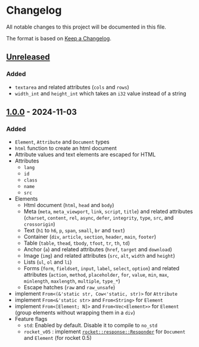 # Changelog

All notable changes to this project will be documented in this file.

The format is based on [Keep a Changelog](https://keepachangelog.com/en/1.0.0/).


## [Unreleased]

### Added 

* `textarea` and related attributes (`cols` and `rows`)
* `width_int` and `height_int` which takes an `i32` value instead of a string


## [1.0.0] - 2024-11-03

### Added 

* `Element`, `Attribute` and `Document` types
* `html` function to create an html document
* Attribute values and text elements are escaped for HTML
* Attributes
  * `lang`
  * `id`
  * `class`
  * `name`
  * `src`
* Elements
  * Html document (`html`, `head` and `body`)
  * Meta (`meta`, `meta_viewport`, `link`, `script`, `title`) and related attributes
    (`charset`, `content`, `rel`, `async`, `defer`, `integrity`, `type`, `src`, and `crossorigin`)
  * Text (`h1` to `h6`, `p`, `span`, `small`, `br` and `text`)
  * Container (`div`, `article`, `section`, `header`, `main`, `footer`)
  * Table (`table`, `thead`, `tbody`, `tfoot`, `tr`, `th`, `td`)
  * Anchor (`a`) and related attributes (`href`, `target` and `download`)
  * Image (`img`) and related attributes (`src`, `alt`, `width` and `height`)
  * Lists (`ul`, `ol` and `li`)
  * Forms (`form`, `fieldset`, `input`, `label`, `select`, `option`) and related attributes
    (`action`, `method`, `placeholder`, `for`, `value`, `min`, `max`, `minlength`, `maxlength`, `multiple`, `type_*`)
  * Escape hatches (`raw` and `raw_unsafe`)
* implement `From<(&'static str, Cow<'static, str)>` for `Attribute`
* implement `From<&'static str>` and `From<String>` for `Element`
* implement `From<[Element; N]>` and `From<Vec<Element>>` for `Element` (group elements without wrapping them in a `div`)
* Feature flags
  * `std`: Enabled by default. Disable it to compile to `no_std`
  * `rocket_v05` : implement [`rocket::response::Responder`](https://docs.rs/rocket/latest/rocket/response/trait.Responder.html) for `Document` and `Element` (for rocket 0.5)

[Unreleased]: https://github.com/jcornaz/fun-html/compare/v1.0.0...HEAD
[1.0.0]: https://github.com/jcornaz/fun-html/compare/...v1.0.0

